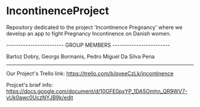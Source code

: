 # IncontinenceProject

Repository dedicated to the project 'Incontinence Pregnancy' where we develop an app to fight Pregnancy Incontinence on Danish women.



------------------------ GROUP MEMBERS ------------------------

Bartoz Dobry,
Georgs Bormanis,
Pedro Miguel Da Silva Pena

---------------------------------------------------------------



Our Project's Trello link:
https://trello.com/b/pveeCzLk/incontinence

Projcet's brief info:
https://docs.google.com/document/d/10GFE0pxYP_1DA5Omhn_QR9WV7-yUk0awc0UczNYJB9k/edit
